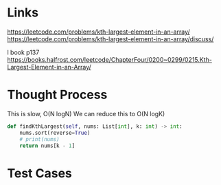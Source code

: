 # Links
https://leetcode.com/problems/kth-largest-element-in-an-array/
https://leetcode.com/problems/kth-largest-element-in-an-array/discuss/

l book p137
https://books.halfrost.com/leetcode/ChapterFour/0200~0299/0215.Kth-Largest-Element-in-an-Array/


# Thought Process
This is slow, O(N logN)
We can reduce this to O(N logK)

```python
def findKthLargest(self, nums: List[int], k: int) -> int:
    nums.sort(reverse=True)
    # print(nums)
    return nums[k - 1]
```

# Test Cases

